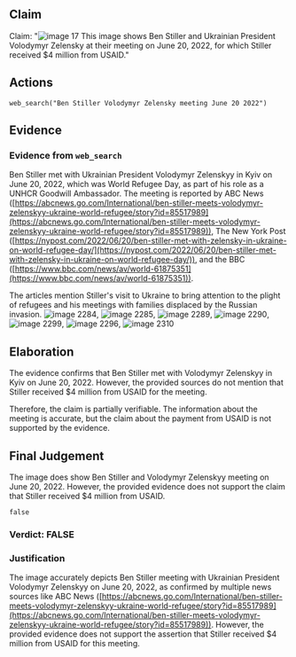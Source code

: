 ## Claim
Claim: "![image 17](media/56.jpg) This image shows Ben Stiller and Ukrainian President Volodymyr Zelensky at their meeting on June 20, 2022, for which Stiller received $4 million from USAID."

## Actions
```
web_search("Ben Stiller Volodymyr Zelensky meeting June 20 2022")
```

## Evidence
### Evidence from `web_search`
Ben Stiller met with Ukrainian President Volodymyr Zelenskyy in Kyiv on June 20, 2022, which was World Refugee Day, as part of his role as a UNHCR Goodwill Ambassador. The meeting is reported by ABC News ([https://abcnews.go.com/International/ben-stiller-meets-volodymyr-zelenskyy-ukraine-world-refugee/story?id=85517989](https://abcnews.go.com/International/ben-stiller-meets-volodymyr-zelenskyy-ukraine-world-refugee/story?id=85517989)), The New York Post ([https://nypost.com/2022/06/20/ben-stiller-met-with-zelensky-in-ukraine-on-world-refugee-day/](https://nypost.com/2022/06/20/ben-stiller-met-with-zelensky-in-ukraine-on-world-refugee-day/)), and the BBC ([https://www.bbc.com/news/av/world-61875351](https://www.bbc.com/news/av/world-61875351)).

The articles mention Stiller's visit to Ukraine to bring attention to the plight of refugees and his meetings with families displaced by the Russian invasion. ![image 2284](media/2025-08-07_20-28-1754598513-456446.jpg), ![image 2285](media/2025-08-07_20-28-1754598514-645762.jpg), ![image 2289](media/2025-08-07_20-28-1754598516-852744.jpg), ![image 2290](media/2025-08-07_20-28-1754598519-125827.jpg), ![image 2299](media/2025-08-07_20-28-1754598526-177284.jpg), ![image 2296](media/2025-08-07_20-28-1754598525-250702.jpg), ![image 2310](media/2025-08-07_20-28-1754598528-784098.jpg)


## Elaboration
The evidence confirms that Ben Stiller met with Volodymyr Zelenskyy in Kyiv on June 20, 2022. However, the provided sources do not mention that Stiller received $4 million from USAID for the meeting.

Therefore, the claim is partially verifiable. The information about the meeting is accurate, but the claim about the payment from USAID is not supported by the evidence.


## Final Judgement
The image does show Ben Stiller and Volodymyr Zelenskyy meeting on June 20, 2022. However, the provided evidence does not support the claim that Stiller received $4 million from USAID.

`false`

### Verdict: FALSE

### Justification
The image accurately depicts Ben Stiller meeting with Ukrainian President Volodymyr Zelenskyy on June 20, 2022, as confirmed by multiple news sources like ABC News ([https://abcnews.go.com/International/ben-stiller-meets-volodymyr-zelenskyy-ukraine-world-refugee/story?id=85517989](https://abcnews.go.com/International/ben-stiller-meets-volodymyr-zelenskyy-ukraine-world-refugee/story?id=85517989)). However, the provided evidence does not support the assertion that Stiller received $4 million from USAID for this meeting.
